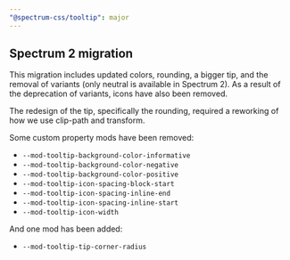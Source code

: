 ```yaml
---
"@spectrum-css/tooltip": major
---
```


## Spectrum 2 migration

This migration includes updated colors, rounding, a bigger tip, and the removal of variants (only neutral is available in Spectrum 2). As a result of the deprecation of variants, icons have also been removed.

The redesign of the tip, specifically the rounding, required a reworking of how we use clip-path and transform.

Some custom property mods have been removed:

- `--mod-tooltip-background-color-informative`
- `--mod-tooltip-background-color-negative`
- `--mod-tooltip-background-color-positive`
- `--mod-tooltip-icon-spacing-block-start`
- `--mod-tooltip-icon-spacing-inline-end`
- `--mod-tooltip-icon-spacing-inline-start`
- `--mod-tooltip-icon-width`

And one mod has been added:

- `--mod-tooltip-tip-corner-radius`
